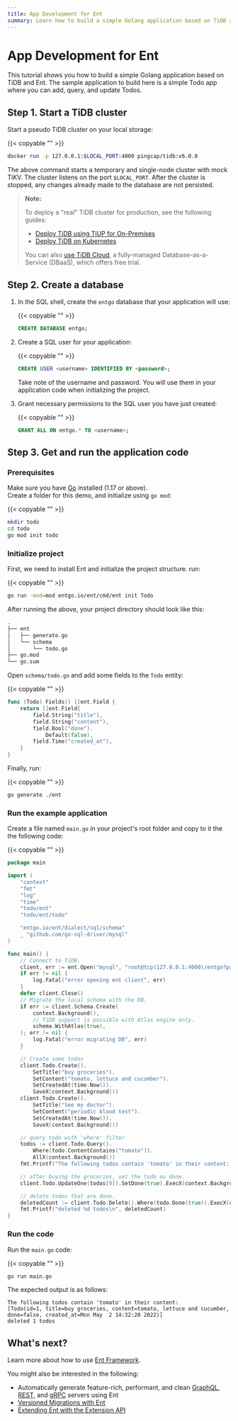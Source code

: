 ```yaml
---
title: App Development for Ent
summary: Learn how to build a simple Golang application based on TiDB and Ent.
---
```


# App Development for Ent

This tutorial shows you how to build a simple Golang application based on TiDB and Ent. The sample application to build here is a simple Todo app where you can add, query, and update Todos.

## Step 1. Start a TiDB cluster

Start a pseudo TiDB cluster on your local storage:

{{< copyable "" >}}

```bash
docker run -p 127.0.0.1:$LOCAL_PORT:4000 pingcap/tidb:v6.0.0
```

The above command starts a temporary and single-node cluster with mock TiKV. The cluster listens on the port `$LOCAL_PORT`. After the cluster is stopped, any changes already made to the database are not persisted.

> **Note:**
>
> To deploy a "real" TiDB cluster for production, see the following guides:
>
> + [Deploy TiDB using TiUP for On-Premises](https://docs.pingcap.com/tidb/v5.4/production-deployment-using-tiup)
> + [Deploy TiDB on Kubernetes](https://docs.pingcap.com/tidb-in-kubernetes/stable)
>
> You can also [use TiDB Cloud](https://pingcap.com/products/tidbcloud/), a fully-managed Database-as-a-Service (DBaaS), which offers free trial.

## Step 2. Create a database

1. In the SQL shell, create the `entgo` database that your application will use:

    {{< copyable "" >}}

    ```sql
    CREATE DATABASE entgo;
    ```

2. Create a SQL user for your application:

    {{< copyable "" >}}

    ```sql
    CREATE USER <username> IDENTIFIED BY <password>;
    ```

    Take note of the username and password. You will use them in your application code when initializing the project.

3. Grant necessary permissions to the SQL user you have just created:

    {{< copyable "" >}}

    ```sql
    GRANT ALL ON entgo.* TO <username>;
    ```

## Step 3. Get and run the application code

### Prerequisites
Make sure you have [Go](https://golang.org/doc/install) installed (1.17 or above).  
Create a folder for this demo, and initialize using `go mod`:

{{< copyable "" >}}

```bash
mkdir todo
cd todo
go mod init todo
```

### Initialize project
First, we need to install Ent and initialize the project structure. run:

{{< copyable "" >}}

```bash
go run -mod=mod entgo.io/ent/cmd/ent init Todo
```

After running the above, your project directory should look like this:
```bash
.
├── ent
│   ├── generate.go
│   └── schema
│       └── todo.go
├── go.mod
└── go.sum
```

Open `schema/todo.go` and add some fields to the `Todo` entity:

{{< copyable "" >}}

```go
func (Todo) Fields() []ent.Field {
	return []ent.Field{
		field.String("title"),
		field.String("content"),
		field.Bool("done").
			Default(false),
		field.Time("created_at"),
	}
}
```

Finally, run:

{{< copyable "" >}}

```bash
go generate ./ent
```

### Run the example application
Create a file named `main.go` in your project's root folder and copy to it the the following code:

{{< copyable "" >}}

```go
package main

import (
	"context"
	"fmt"
	"log"
	"time"
	"todo/ent"
	"todo/ent/todo"

	"entgo.io/ent/dialect/sql/schema"
	_ "github.com/go-sql-driver/mysql"
)

func main() {
	// Connect to TiDB.
	client, err := ent.Open("mysql", "root@tcp(127.0.0.1:4000)/entgo?parseTime=true")
	if err != nil {
		log.Fatal("error opening ent client", err)
	}
	defer client.Close()
	// Migrate the local schema with the DB.
	if err := client.Schema.Create(
		context.Background(),
		// TiDB support is possible with Atlas engine only.
		schema.WithAtlas(true),
	); err != nil {
		log.Fatal("error migrating DB", err)
	}

	// Create some todos
	client.Todo.Create().
		SetTitle("buy groceries").
		SetContent("tomato, lettuce and cucumber").
		SetCreatedAt(time.Now()).
		SaveX(context.Background())
	client.Todo.Create().
		SetTitle("See my doctor").
		SetContent("periodic blood test").
		SetCreatedAt(time.Now()).
		SaveX(context.Background())

	// query todo with 'where' filter
	todos := client.Todo.Query().
		Where(todo.ContentContains("tomato")).
		AllX(context.Background())
	fmt.Printf("The following todos contain 'tomato' in their content: %v\n", todos)

	// after buying the groceries, set the todo as done.
	client.Todo.UpdateOne(todos[0]).SetDone(true).ExecX(context.Background())

	// delete todos that are done.
	deletedCount := client.Todo.Delete().Where(todo.Done(true)).ExecX(context.Background())
	fmt.Printf("deleted %d todos\n", deletedCount)
}
```

### Run the code

Run the `main.go` code:

{{< copyable "" >}}

```bash
go run main.go
```

The expected output is as follows:

```
The following todos contain 'tomato' in their content:
[Todo(id=1, title=buy groceries, content=tomato, lettuce and cucumber, done=false, created_at=Mon May  2 14:32:20 2022)]
deleted 1 todos
```

## What's next?

Learn more about how to use [Ent Framework](https://entgo.io/).

You might also be interested in the following:
* Automatically generate feature-rich, performant, and clean [GraphQL](https://entgo.io/docs/graphql/), [REST](https://entgo.io/blog/2021/07/29/generate-a-fully-working-go-crud-http-api-with-ent/), and [gRPC](https://entgo.io/docs/grpc-intro/) servers using Ent
* [Versioned Migrations with Ent](https://entgo.io/docs/versioned-migrations/)
* [Extending Ent with the Extension API](https://entgo.io/blog/2021/09/02/ent-extension-api)
